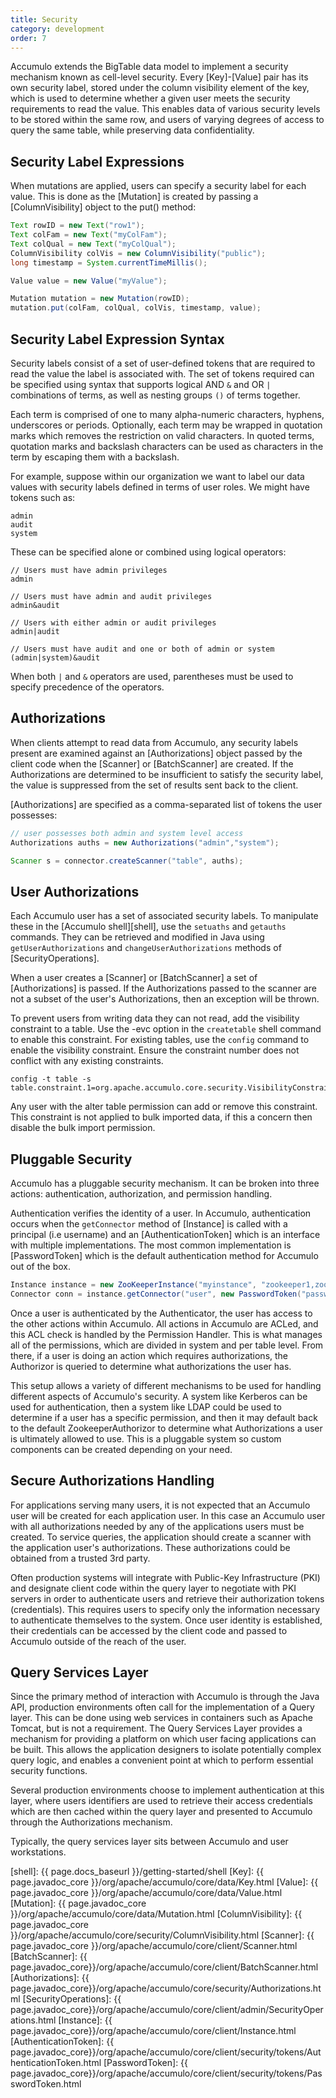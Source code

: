 ```yaml
---
title: Security
category: development
order: 7
---
```


Accumulo extends the BigTable data model to implement a security mechanism
known as cell-level security. Every [Key]-[Value] pair has its own security label, stored
under the column visibility element of the key, which is used to determine whether
a given user meets the security requirements to read the value. This enables data of
various security levels to be stored within the same row, and users of varying
degrees of access to query the same table, while preserving data confidentiality.

## Security Label Expressions

When mutations are applied, users can specify a security label for each value. This is
done as the [Mutation] is created by passing a [ColumnVisibility] object to the put()
method:

```java
Text rowID = new Text("row1");
Text colFam = new Text("myColFam");
Text colQual = new Text("myColQual");
ColumnVisibility colVis = new ColumnVisibility("public");
long timestamp = System.currentTimeMillis();

Value value = new Value("myValue");

Mutation mutation = new Mutation(rowID);
mutation.put(colFam, colQual, colVis, timestamp, value);
```

## Security Label Expression Syntax

Security labels consist of a set of user-defined tokens that are required to read the
value the label is associated with. The set of tokens required can be specified using
syntax that supports logical AND `&` and OR `|` combinations of terms, as
well as nesting groups `()` of terms together.

Each term is comprised of one to many alpha-numeric characters, hyphens, underscores or
periods. Optionally, each term may be wrapped in quotation marks
which removes the restriction on valid characters. In quoted terms, quotation marks
and backslash characters can be used as characters in the term by escaping them
with a backslash.

For example, suppose within our organization we want to label our data values with
security labels defined in terms of user roles. We might have tokens such as:

    admin
    audit
    system

These can be specified alone or combined using logical operators:

```
// Users must have admin privileges
admin

// Users must have admin and audit privileges
admin&audit

// Users with either admin or audit privileges
admin|audit

// Users must have audit and one or both of admin or system
(admin|system)&audit
```

When both `|` and `&` operators are used, parentheses must be used to specify
precedence of the operators.

## Authorizations

When clients attempt to read data from Accumulo, any security labels present are
examined against an [Authorizations] object passed by the client code when the
[Scanner] or [BatchScanner] are created. If the Authorizations are determined to be
insufficient to satisfy the security label, the value is suppressed from the set of
results sent back to the client.

[Authorizations] are specified as a comma-separated list of tokens the user possesses:

```java
// user possesses both admin and system level access
Authorizations auths = new Authorizations("admin","system");

Scanner s = connector.createScanner("table", auths);
```

## User Authorizations

Each Accumulo user has a set of associated security labels. To manipulate these in
the [Accumulo shell][shell], use the `setuaths` and `getauths` commands. They can be
retrieved and modified in Java using `getUserAuthorizations` and `changeUserAuthorizations`
methods of [SecurityOperations].

When a user creates a [Scanner] or [BatchScanner] a set of [Authorizations] is passed.
If the Authorizations passed to the scanner are not a subset of the user's Authorizations,
then an exception will be thrown.

To prevent users from writing data they can not read, add the visibility
constraint to a table. Use the -evc option in the `createtable` shell command to
enable this constraint. For existing tables, use the `config` command to
enable the visibility constraint. Ensure the constraint number does not
conflict with any existing constraints.

    config -t table -s table.constraint.1=org.apache.accumulo.core.security.VisibilityConstraint

Any user with the alter table permission can add or remove this constraint.
This constraint is not applied to bulk imported data, if this a concern then
disable the bulk import permission.

## Pluggable Security

Accumulo has a pluggable security mechanism. It can be broken into three actions: authentication, 
authorization, and permission handling.

Authentication verifies the identity of a user. In Accumulo, authentication occurs when
the `getConnector` method of [Instance] is called with a principal (i.e username)
and an [AuthenticationToken] which is an interface with multiple implementations. The most
common implementation is [PasswordToken] which is the default authentication method for Accumulo
out of the box.

```java
Instance instance = new ZooKeeperInstance("myinstance", "zookeeper1,zookeeper2");
Connector conn = instance.getConnector("user", new PasswordToken("passwd"));
```

Once a user is authenticated by the Authenticator, the user has access to the other actions within
Accumulo. All actions in Accumulo are ACLed, and this ACL check is handled by the Permission
Handler. This is what manages all of the permissions, which are divided in system and per table
level. From there, if a user is doing an action which requires authorizations, the Authorizor is
queried to determine what authorizations the user has.

This setup allows a variety of different mechanisms to be used for handling different aspects of
Accumulo's security. A system like Kerberos can be used for authentication, then a system like LDAP
could be used to determine if a user has a specific permission, and then it may default back to the
default ZookeeperAuthorizor to determine what Authorizations a user is ultimately allowed to use.
This is a pluggable system so custom components can be created depending on your need.

## Secure Authorizations Handling

For applications serving many users, it is not expected that an Accumulo user
will be created for each application user. In this case an Accumulo user with
all authorizations needed by any of the applications users must be created. To
service queries, the application should create a scanner with the application
user's authorizations. These authorizations could be obtained from a trusted 3rd
party.

Often production systems will integrate with Public-Key Infrastructure (PKI) and
designate client code within the query layer to negotiate with PKI servers in order
to authenticate users and retrieve their authorization tokens (credentials). This
requires users to specify only the information necessary to authenticate themselves
to the system. Once user identity is established, their credentials can be accessed by
the client code and passed to Accumulo outside of the reach of the user.

## Query Services Layer

Since the primary method of interaction with Accumulo is through the Java API,
production environments often call for the implementation of a Query layer. This
can be done using web services in containers such as Apache Tomcat, but is not a
requirement. The Query Services Layer provides a mechanism for providing a
platform on which user facing applications can be built. This allows the application
designers to isolate potentially complex query logic, and enables a convenient point
at which to perform essential security functions.

Several production environments choose to implement authentication at this layer,
where users identifiers are used to retrieve their access credentials which are then
cached within the query layer and presented to Accumulo through the
Authorizations mechanism.

Typically, the query services layer sits between Accumulo and user workstations.

[shell]: {{ page.docs_baseurl }}/getting-started/shell
[Key]: {{ page.javadoc_core }}/org/apache/accumulo/core/data/Key.html
[Value]: {{ page.javadoc_core }}/org/apache/accumulo/core/data/Value.html
[Mutation]: {{ page.javadoc_core }}/org/apache/accumulo/core/data/Mutation.html
[ColumnVisibility]: {{ page.javadoc_core }}/org/apache/accumulo/core/security/ColumnVisibility.html
[Scanner]: {{ page.javadoc_core }}/org/apache/accumulo/core/client/Scanner.html
[BatchScanner]: {{ page.javadoc_core}}/org/apache/accumulo/core/client/BatchScanner.html
[Authorizations]: {{ page.javadoc_core}}/org/apache/accumulo/core/security/Authorizations.html
[SecurityOperations]: {{ page.javadoc_core}}/org/apache/accumulo/core/client/admin/SecurityOperations.html
[Instance]: {{ page.javadoc_core}}/org/apache/accumulo/core/client/Instance.html
[AuthenticationToken]: {{ page.javadoc_core}}/org/apache/accumulo/core/client/security/tokens/AuthenticationToken.html
[PasswordToken]: {{ page.javadoc_core}}/org/apache/accumulo/core/client/security/tokens/PasswordToken.html
